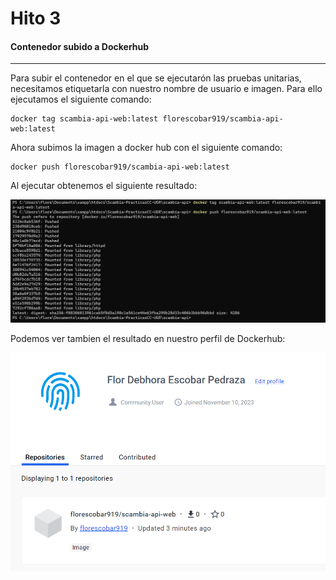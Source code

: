 # Hito 3

#### Contenedor subido a Dockerhub
------------

Para subir el contenedor en el que se ejecutarón las pruebas unitarias, necesitamos etiquetarla con nuestro nombre de usuario e imagen. Para ello ejecutamos el siguiente comando:

```
docker tag scambia-api-web:latest florescobar919/scambia-api-web:latest
```

Ahora subimos la imagen a docker hub con el siguiente comando:
```
docker push florescobar919/scambia-api-web:latest
```

Al ejecutar obtenemos el siguiente resultado:

![](https://raw.githubusercontent.com/florescobar/Scambia-PracticasCC-UGR/main/docs/img/hito3_7.png)

Podemos ver tambien el resultado en nuestro perfil de Dockerhub:

![](https://raw.githubusercontent.com/florescobar/Scambia-PracticasCC-UGR/main/docs/img/hito3_6.png)